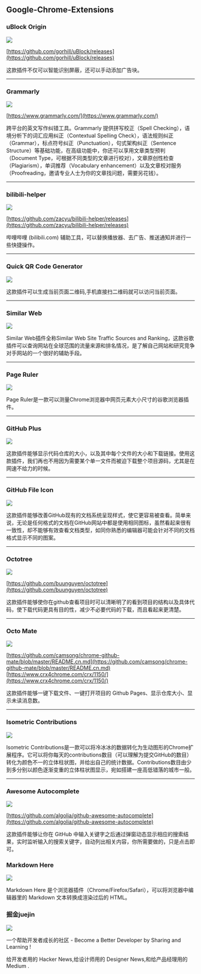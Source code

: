 ## Google-Chrome-Extensions

### uBlock Origin

![](http://pco46wcft.bkt.clouddn.com/zhouie/Google-Chrome-Extensions/1.png)

[https://github.com/gorhill/uBlock/releases](https://github.com/gorhill/uBlock/releases)

这款插件不仅可以智能识别屏蔽，还可以手动添加广告块。

---

### Grammarly

![](http://pco46wcft.bkt.clouddn.com/zhouie/Google-Chrome-Extensions/2.jpg)

[https://www.grammarly.com/](https://www.grammarly.com/)

跨平台的英文写作纠错工具。Grammarly 提供拼写校正（Spell Checking），语境分析下的词汇应用纠正（Contextual Spelling Check），语法规则纠正（Grammar），标点符号纠正（Punctuation），句式架构纠正（Sentence Structure）等基础功能，在高级功能中，你还可以享用文章类型预判（Document Type，可根据不同类型的文章进行校对），文章原创性检查（Plagiarism），单词推荐（Vocabulary enhancement）以及文章校对服务（Proofreading，邀请专业人士为你的文章找问题，需要另花钱）。

---

### bilibili-helper

![](http://pco46wcft.bkt.clouddn.com/zhouie/Google-Chrome-Extensions/3.png)

[https://github.com/zacyu/bilibili-helper/releases](https://github.com/zacyu/bilibili-helper/releases)

哔哩哔哩 (bilibili.com) 辅助工具，可以替换播放器、去广告、推送通知并进行一些快捷操作。

---

### Quick QR Code Generator

![](http://pco46wcft.bkt.clouddn.com/zhouie/Google-Chrome-Extensions/4.gif)

这款插件可以生成当前页面二维码,手机直接扫二维码就可以访问当前页面。

---

### Similar Web

![](http://pco46wcft.bkt.clouddn.com/zhouie/Google-Chrome-Extensions/5.jpg)

Similar Web插件全称Similar Web Site Traffic Sources and Ranking，这款谷歌插件可以查询网站在全球范围的流量来源和排名情况，是了解自己网站和研究竞争对手网站的一个很好的辅助手段。

---

### Page Ruler

![](http://pco46wcft.bkt.clouddn.com/zhouie/Google-Chrome-Extensions/6.jpg)

Page Ruler是一款可以测量Chrome浏览器中网页元素大小尺寸的谷歌浏览器插件。

---

### GitHub Plus

![](http://pco46wcft.bkt.clouddn.com/zhouie/Google-Chrome-Extensions/7.png)

这款插件能够显示代码仓库的大小，以及其中每个文件的大小和下载链接。使用这款插件，我们再也不用因为需要某个单一文件而被迫下载整个项目源码，尤其是在网速不给力的时候。

---

### GitHub File Icon

![](http://pco46wcft.bkt.clouddn.com/zhouie/Google-Chrome-Extensions/8.png)

这款插件能够改善GitHub现有的文档系统呈现样式，使它更容易被查看。简单来说，无论是任何格式的文档在GitHub网站中都是使用相同图标，虽然看起来很有一致性，却不能够有效查看文档类型，如同你熟悉的编辑器可能会针对不同的文档格式显示不同的图案。

---

### Octotree

![](http://pco46wcft.bkt.clouddn.com/zhouie/Google-Chrome-Extensions/9.gif)

[https://github.com/buunguyen/octotree](https://github.com/buunguyen/octotree)

这款插件能够使你在github查看项目时可以清晰明了的看到项目的结构以及具体代码，使下载代码更具有目的性，减少不必要代码的下载，而且看起来更清楚。

---

### Octo Mate

![](http://pco46wcft.bkt.clouddn.com/zhouie/Google-Chrome-Extensions/10.jpg)

[https://github.com/camsong/chrome-github-mate/blob/master/README.cn.md](https://github.com/camsong/chrome-github-mate/blob/master/README.cn.md)
[https://www.crx4chrome.com/crx/1150/](https://www.crx4chrome.com/crx/1150/)

这款插件能够一键下载文件、一键打开项目的 Github Pages、显示仓库大小、显示未读消息数。

---

### Isometric Contributions

![](http://pco46wcft.bkt.clouddn.com/zhouie/Google-Chrome-Extensions/11.jpg)

Isometric Contributions是一款可以将冷冰冰的数据转化为生动图形的Chrome扩展程序。它可以将你每天的contributions数目（可以理解为提交GitHub的数目）转化为颜色不一的立体柱状图，并给出自己的统计数据。Contributions数目由少到多分别以颜色逐渐变重的立体柱状图显示，宛如搭建一座高低错落的城市一般。 

---

### Awesome Autocomplete

![](http://pco46wcft.bkt.clouddn.com/zhouie/Google-Chrome-Extensions/12.gif)

[https://github.com/algolia/github-awesome-autocomplete](https://github.com/algolia/github-awesome-autocomplete)

这款插件能够让你在 GitHub 中输入关键字之后通过弹窗动态显示相应的搜索结果，实时监听输入的搜索关键字，自动列出相关内容，你所需要做的，只是点击即可。

### Markdown Here

![](http://pco46wcft.bkt.clouddn.com/zhouie/Google-Chrome-Extensions/13.png)

Markdown Here 是个浏览器插件（Chrome/Firefox/Safari），可以将浏览器中编辑器里的 Markdown 文本转换成渲染过后的 HTML。


### 掘金juejin

![](http://pco46wcft.bkt.clouddn.com/zhouie/Google-Chrome-Extensions/14.png)

一个帮助开发者成长的社区 - Become a Better Developer by Sharing and Learning !

给开发者用的 Hacker News,给设计师用的 Designer News,和给产品经理用的 Medium .


